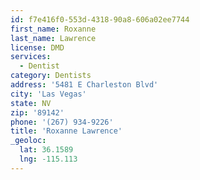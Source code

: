 ```yaml
---
id: f7e416f0-553d-4318-90a8-606a02ee7744
first_name: Roxanne
last_name: Lawrence
license: DMD
services:
  - Dentist
category: Dentists
address: '5481 E Charleston Blvd'
city: 'Las Vegas'
state: NV
zip: '89142'
phone: '(267) 934-9226'
title: 'Roxanne Lawrence'
_geoloc:
  lat: 36.1589
  lng: -115.113
---
```

